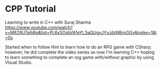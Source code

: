 # CPP Tutorial

Learning to write in C++ with Suraj Sharma
https://www.youtube.com/watch?v=M629U7ajhBg&list=PL6xSOsbVA1eYl_5aQUgxJYvJdzNBroGGy&index=1&t=0s

Started when to follow Him to learn how to do an RPG game with CSharp;
however, he did complete the video series so now I'm learning C++
hoping to learn something to complete an rpg game with/without graphic by using Visual Studio.
